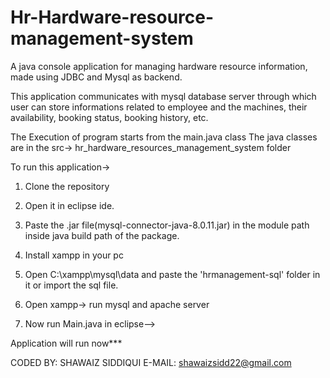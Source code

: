 # Hr-Hardware-resource-management-system
 
 A java console application for managing hardware resource information, made using JDBC and Mysql as backend. 
 
 This application communicates with mysql database server through which user can store informations related to employee and 
 the machines, their availability, booking status, booking history, etc.

 The Execution of program starts from the main.java class 
 The java classes are in the src-> hr_hardware_resources_management_system folder 

 To run this application->

 1. Clone the repository
 2. Open it in eclipse ide. 
 3. Paste the .jar file(mysql-connector-java-8.0.11.jar) in the module path inside java build path of the package.
 4. Install xampp in your pc
 5. Open C:\xampp\mysql\data and paste the 'hrmanagement-sql' folder in it or import the sql file.
 6. Open xampp-> run mysql and apache server
 
 7. Now run Main.java in eclipse--> 

Application will run now***

 CODED BY: SHAWAIZ SIDDIQUI
 E-MAIL: shawaizsidd22@gmail.com
 
